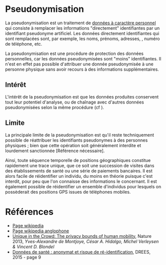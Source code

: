 # Pseudonymisation
<!-- SPDX-License-Identifier: MPL-2.0 -->

La pseudonymisation est un traitement de [données à caractère personnel](https://fr.wikipedia.org/wiki/Donn%C3%A9es_personnelles) qui consiste à remplacer les informations "directement" identifiantes par un identifiant pseudonyme artificiel. 
Les données directement identifiantes qui sont remplacées sont, par exemple, les noms, prénoms, adresses, <PreviewPage text="numéro de sécurité sociale" link="NIR.html" />, numéro de téléphone, etc.

La pseudonymisation est une procédure de protection des données personnelles, car les données pseudonymisées sont "moins" identifiantes. 
Il n'est en effet pas possible d'attribuer une donnée pseudonymisée à une personne physique sans avoir recours à des informations supplémentaires. 

## Intérêt

L'intérêt de la pseudonymisation est que les données produites conservent tout leur potentiel d'analyse, ou de chaînage avec d'autres données pseudonymisées selon la même procédure (cf <PreviewPage text="FOIN" link="FOIN.html" />). 


## Limite

La principale limite de la pseudonymisation est qu'il reste techniquement possible de réattribuer les identifiants pseudonymes à des personnes physiques ; bien que cette opération soit généralement interdite et lourdement sanctionnée [Référence nécessaire]. 

Ainsi, toute séquence temporelle de positions géographiques constitue rapidement une trace unique, que ce soit une succession de visites dans des établissements de santé ou une série de paiements bancaires. 
Il est alors facile de réidentifier un individu, du moins en théorie puisque c'est interdit, pour peu que l'on connaisse des informations le concernant. 
Il est également possible de réidentifier un ensemble d'individus pour lesquels on possèderait des positions GPS issues de téléphones mobiles.  
 
# Références

- [Page wikipedia](https://fr.wikipedia.org/wiki/Pseudonymisation)
- [Page wikipedia anglophone](https://en.wikipedia.org/wiki/Pseudonymization)
- [Unique in the Crowd: The privacy bounds of human mobility](https://www.nature.com/articles/srep01376 ), Nature 2013, *Yves-Alexandre de Montjoye, César A. Hidalgo, Michel Verleysen & Vincent D. Blondel*
- [Données de santé : anonymat et risque de ré-identification](https://drees.solidarites-sante.gouv.fr/IMG/pdf/dss64-2.pdf#page=9), DREES, 2015 - page 9
